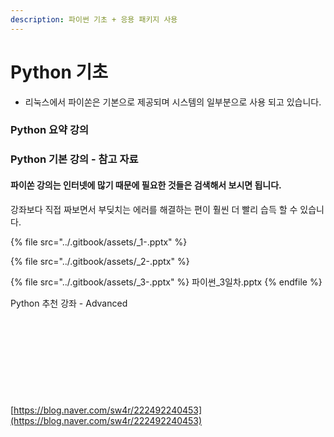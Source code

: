 ```yaml
---
description: 파이썬 기초 + 응용 패키지 사용
---
```


# Python 기초

* 리눅스에서 파이쏜은 기본으로 제공되며 시스템의 일부분으로 사용 되고 있습니다.

### Python 요약 강의



###

###

###

### Python 기본 강의 - 참고 자료

#### 파이쏜 강의는 인터넷에 많기 때문에 필요한 것들은 검색해서 보시면 됩니다.

강좌보다 직접 짜보면서 부딪치는 에러를 해결하는 편이 훨씬 더 빨리 습득 할 수 있습니다.



{% file src="../.gitbook/assets/_1-.pptx" %}

{% file src="../.gitbook/assets/_2-.pptx" %}

{% file src="../.gitbook/assets/_3-.pptx" %}
파이썬\_3일차.pptx
{% endfile %}







Python 추천 강좌 - Advanced\
\
\
\
\
\
\
\
\
\
[https://blog.naver.com/sw4r/222492240453](https://blog.naver.com/sw4r/222492240453)















